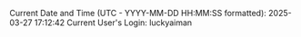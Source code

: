 Current Date and Time (UTC - YYYY-MM-DD HH:MM:SS formatted): 2025-03-27 17:12:42
Current User's Login: luckyaiman
